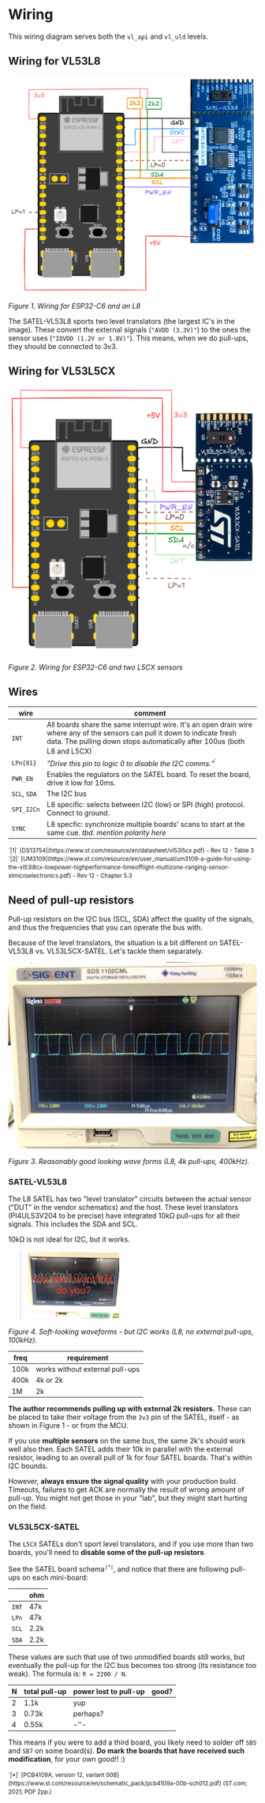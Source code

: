 # Wiring

This wiring diagram serves both the `vl_api` and `vl_uld` levels.

## Wiring for VL53L8

![](.images/wiring-l8.png)

*Figure 1. Wiring for ESP32-C6 and an L8*

The SATEL-VL53L8 sports two level translators (the largest IC's in the image). These convert the external signals (`"AVDD (3.3V)"`) to the ones the sensor uses (`"IOVDD (1.2V or 1.8V)"`). This means, when we do pull-ups, they should be connected to 3v3.


## Wiring for VL53L5CX

![](.images/wiring-l5cx.png)

*Figure 2. Wiring for ESP32-C6 and two L5CX sensors*

## Wires

<!-- #editor's comment
alphabetical order:
-->

|wire|comment|
|---|---|
|`INT`|All boards share the same interrupt wire. It's an open drain wire where any of the sensors can pull it down to indicate fresh data. The pulling down stops automatically after 100us (both L8 and L5CX)<sup>`|2|`</sup>.|
|`LPn{01}`|*"Drive this pin to logic 0 to disable the I2C comms."*<sup>`|1|`</sup><p />In particular, the pin *does not have anything to do with the Low Power mode*, despite its name. We use it as a chip select, which it is.|
|`PWR_EN`|Enables the regulators on the SATEL board. To reset the board, drive it low for 10ms.|
|`SCL`, `SDA`|The I2C bus|
|`SPI_I2Cn`|L8 specific: selects between I2C (low) or SPI (high) protocol. Connect to ground.|
|`SYNC`|L8 specfic: synchronize multiple boards' scans to start at the same cue. *tbd. mention polarity here*|

<small>
`|1|` [DS13754](https://www.st.com/resource/en/datasheet/vl53l5cx.pdf) - Rev 12 - Table 3<br />
`|2|` [UM3109](https://www.st.com/resource/en/user_manual/um3109-a-guide-for-using-the-vl53l8cx-lowpower-highperformance-timeofflight-multizone-ranging-sensor-stmicroelectronics.pdf) - Rev 12 - Chapter 5.3
</small>


## Need of pull-up resistors

Pull-up resistors on the I2C bus (SCL, SDA) affect the quality of the signals, and thus the frequencies that you can operate the bus with.

Because of the level translators, the situation is a bit different on SATEL-VL53L8 vs. VL53L5CX-SATEL. Let's tackle them separately.

![](.images/IMG_0925.jpeg)

*Figure 3. Reasonably good looking wave forms (L8, 4k pull-ups, 400kHz).*

### SATEL-VL53L8

The L8 SATEL has two "level translator" circuits between the actual sensor ("DUT" in the vendor schematics) and the host. These level translators (PI4ULS3V204 to be precise) have integrated 10kΩ pull-ups for all their signals. This includes the SDA and SCL.

10kΩ is not ideal for I2C, but it works.

><img src=".images/IMG_0924.jpeg" width=40% />

*Figure 4. Soft-looking waveforms - but I2C works (L8, no external pull-ups, 100kHz).*

|freq|requirement|
|---|---|
|100k|works without external pull-ups|
|400k|4k or 2k|
|1M|2k|

**The author recommends pulling up with external 2k resistors.** These can be placed to take their voltage from the `3v3` pin of the SATEL, itself - as shown in Figure 1 - or from the MCU.

If you use **multiple sensors** on the same bus, the same 2k's should work well also then. Each SATEL adds their 10k in parallel with the external resistor, leading to an overall pull of 1k for four SATEL boards. That's within I2C bounds.

However, **always ensure the signal quality** with your production build. Timeouts, failures to get ACK are normally the result of wrong amount of pull-up. You might not get those in your "lab", but they might start hurting on the field.
 

### VL53L5CX-SATEL

The `L5CX` SATELs don't sport level translators, and if you use more than two boards, you'll need to **disable some of the pull-up resistors**. 

See the SATEL board schema<sup>`|*|`</sup>, and notice that there are following pull-ups on each mini-board:

||ohm|
|---|---|
|`INT`|47k|
|`LPn`|47k|
|`SCL`|2.2k|
|`SDA`|2.2k|

These values are such that use of two unmodified boards still works, but eventually the pull-up for the I2C bus becomes too strong (its resistance too weak). The formula is: `R = 2200 / N`.

|N|total pull-up|power lost to pull-up|good?|
|---|---|---|---|
|2|1.1k|yup|
|3|0.73k|perhaps?|
|4|0.55k|-''-|

This means if you were to add a third board, you likely need to solder off `SB5` and `SB7` on some board(s). **Do mark the boards that have received such modification**, for your own good!! :)

<small>
`|*|` [PCB4109A, version 12, variant 00B](https://www.st.com/resource/en/schematic_pack/pcb4109a-00b-sch012.pdf) (ST.com; 2021; PDF 2pp.)
</small>
